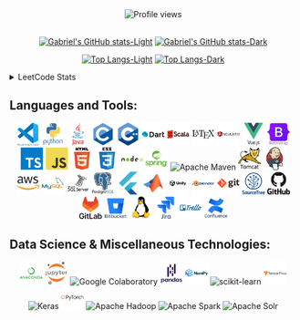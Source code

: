 <div align="center">
  
  <div>
    <img src="https://gpvc.arturio.dev/GabrielTeo" alt="Profile views"/>
  </div>
  
  <br>
  
  [![Gabriel's GitHub stats-Light](https://github-readme-stats.vercel.app/api?username=GabrielTeo&count_private=true&show_icons=true&theme=default&bg_color=00000000#gh-light-mode-only)](https://github.com/anuraghazra/github-readme-stats#gh-light-mode-only)
  [![Gabriel's GitHub stats-Dark](https://github-readme-stats.vercel.app/api?username=GabrielTeo&count_private=true&show_icons=true&theme=dark&bg_color=00000000#gh-dark-mode-only)](https://github.com/anuraghazra/github-readme-stats#gh-dark-mode-only)
  
  [![Top Langs-Light](https://github-readme-stats.vercel.app/api/top-langs/?username=GabrielTeo&langs_count=10&layout=compact&theme=default&bg_color=00000000#gh-light-mode-only)](https://github.com/anuraghazra/github-readme-stats#gh-light-mode-only)
  [![Top Langs-Dark](https://github-readme-stats.vercel.app/api/top-langs/?username=GabrielTeo&langs_count=10&layout=compact&theme=dark&bg_color=00000000#gh-dark-mode-only)](https://github.com/anuraghazra/github-readme-stats#gh-dark-mode-only)
  
  <details>
    <summary align="left">LeetCode Stats</summary>
    <br>
    <a href="https://github.com/KnlnKS/leetcode-stats">
      <picture>
        <source media="(prefers-color-scheme: dark)" srcset="https://leetcode-stats-six.vercel.app/?username=Retainee&theme=dark" width="400"/>
        <img alt="LeetCode Stat Card" src="https://leetcode-stats-six.vercel.app/?username=Retainee&theme=light" width="400"/>
      </picture>
    </a>
  </details>
  
</div>

## Languages and Tools:

<p align="center">
  <img src="https://raw.githubusercontent.com/devicons/devicon/master/icons/vscode/vscode-original-wordmark.svg" alt="Visual Studio Code" width="40"/>
  <img src="https://raw.githubusercontent.com/devicons/devicon/master/icons/python/python-original-wordmark.svg" alt="Python" width="40"/>
  <img src="https://raw.githubusercontent.com/devicons/devicon/master/icons/java/java-original-wordmark.svg" alt="Java" width="40"/>
  <img src="https://raw.githubusercontent.com/devicons/devicon/master/icons/c/c-original.svg" alt="C" width="40"/>
  <img src="https://raw.githubusercontent.com/devicons/devicon/master/icons/cplusplus/cplusplus-original.svg" alt="C++" width="40"/>
  <img src="https://raw.githubusercontent.com/devicons/devicon/master/icons/dart/dart-original-wordmark.svg" alt="Dart" width="40"/>
  <img src="https://raw.githubusercontent.com/devicons/devicon/master/icons/scala/scala-original-wordmark.svg" alt="Scala" width="40"/>
  <img src="https://raw.githubusercontent.com/devicons/devicon/master/icons/latex/latex-original.svg" alt="LaTeX" width="40"/>
  <img src="https://raw.githubusercontent.com/devicons/devicon/master/icons/angularjs/angularjs-original-wordmark.svg" alt="AngularJS" width="40"/>
  <img src="https://raw.githubusercontent.com/devicons/devicon/master/icons/vuejs/vuejs-original-wordmark.svg" alt="VueJS" width="40"/>
  <img src="https://raw.githubusercontent.com/devicons/devicon/master/icons/bootstrap/bootstrap-original-wordmark.svg" alt="Bootstrap" width="40"/>
  <img src="https://raw.githubusercontent.com/devicons/devicon/master/icons/typescript/typescript-original.svg" alt="TypeScript" width="40"/>
  <img src="https://raw.githubusercontent.com/devicons/devicon/master/icons/javascript/javascript-original.svg" alt="JavaScript" width="40"/>
  <img src="https://raw.githubusercontent.com/devicons/devicon/master/icons/html5/html5-original-wordmark.svg" alt="HTML5" width="40"/>
  <img src="https://raw.githubusercontent.com/devicons/devicon/master/icons/css3/css3-original-wordmark.svg" alt="CSS3" width="40"/>
  <img src="https://raw.githubusercontent.com/devicons/devicon/master/icons/nodejs/nodejs-original-wordmark.svg" alt="NodeJS" width="40"/>
  <img src="https://raw.githubusercontent.com/devicons/devicon/master/icons/spring/spring-original-wordmark.svg" alt="Spring" width="40"/>
  <img src="https://upload.wikimedia.org/wikipedia/commons/5/52/Apache_Maven_logo.svg" alt="Apache Maven" width="40"/>
  <img src="https://raw.githubusercontent.com/devicons/devicon/master/icons/tomcat/tomcat-original-wordmark.svg" alt="Apache Tomcat" width="40"/>
  <img src="https://raw.githubusercontent.com/devicons/devicon/master/icons/jenkins/jenkins-original.svg" alt="Jenkins" width="40"/>
  <img src="https://raw.githubusercontent.com/devicons/devicon/master/icons/amazonwebservices/amazonwebservices-original-wordmark.svg" alt="Amazon Web Services" width="40"/>
  <img src="https://raw.githubusercontent.com/devicons/devicon/master/icons/mysql/mysql-original-wordmark.svg" alt="MySQL" width="40"/>
  <img src="https://raw.githubusercontent.com/devicons/devicon/master/icons/microsoftsqlserver/microsoftsqlserver-plain-wordmark.svg" alt="Microsoft SQL Server" width="40"/>
  <img src="https://raw.githubusercontent.com/devicons/devicon/master/icons/postgresql/postgresql-original-wordmark.svg" alt="PostgreSQL" width="40"/>
  <img src="https://raw.githubusercontent.com/devicons/devicon/master/icons/flutter/flutter-original.svg" alt="Flutter" width="40"/>
  <img src="https://raw.githubusercontent.com/devicons/devicon/master/icons/matlab/matlab-original.svg" alt="MATLAB" width="40"/>
  <img src="https://raw.githubusercontent.com/devicons/devicon/master/icons/unity/unity-original-wordmark.svg" alt="Unity" width="40"/>
  <img src="https://raw.githubusercontent.com/devicons/devicon/master/icons/blender/blender-original-wordmark.svg" alt="Blender" width="40"/>
  <img src="https://raw.githubusercontent.com/devicons/devicon/master/icons/git/git-original-wordmark.svg" alt="Git" width="40"/>
  <img src="https://raw.githubusercontent.com/devicons/devicon/master/icons/sourcetree/sourcetree-original-wordmark.svg" alt="Sourcetree" width="40"/>
  <img src="https://raw.githubusercontent.com/devicons/devicon/master/icons/github/github-original-wordmark.svg" alt="GitHub" width="40"/>
  <img src="https://raw.githubusercontent.com/devicons/devicon/master/icons/gitlab/gitlab-original-wordmark.svg" alt="GitLab" width="40"/>
  <img src="https://raw.githubusercontent.com/devicons/devicon/master/icons/bitbucket/bitbucket-original-wordmark.svg" alt="Bitbucket" width="40"/>
  <img src="https://raw.githubusercontent.com/devicons/devicon/master/icons/linux/linux-original.svg" alt="Linux" width="40"/>
  <img src="https://raw.githubusercontent.com/devicons/devicon/master/icons/jira/jira-original-wordmark.svg" alt="Jira" width="40"/>
  <img src="https://raw.githubusercontent.com/devicons/devicon/master/icons/trello/trello-plain-wordmark.svg" alt="Trello" width="40"/>
  <img src="https://raw.githubusercontent.com/devicons/devicon/master/icons/confluence/confluence-original-wordmark.svg" alt="Confluence" width="40"/>

## Data Science & Miscellaneous Technologies:

<p align="center">
  <img src="https://raw.githubusercontent.com/devicons/devicon/master/icons/anaconda/anaconda-original-wordmark.svg" alt="Anaconda" width="40"/>
  <img src="https://raw.githubusercontent.com/devicons/devicon/master/icons/jupyter/jupyter-original-wordmark.svg" alt="Jupyter" width="40"/>
  <img src="https://upload.wikimedia.org/wikipedia/commons/d/d0/Google_Colaboratory_SVG_Logo.svg" alt="Google Colaboratory" width="40"/>
  <img src="https://raw.githubusercontent.com/devicons/devicon/master/icons/pandas/pandas-original-wordmark.svg" alt="pandas" width="40"/>
  <img src="https://raw.githubusercontent.com/devicons/devicon/master/icons/numpy/numpy-original-wordmark.svg" alt="NumPy" width="40"/>
  <img src="https://upload.wikimedia.org/wikipedia/commons/0/05/Scikit_learn_logo_small.svg" alt="scikit-learn" width="40"/>
  <img src="https://raw.githubusercontent.com/devicons/devicon/master/icons/tensorflow/tensorflow-original-wordmark.svg" alt="TensorFlow" width="40"/>
  <img src="https://upload.wikimedia.org/wikipedia/commons/a/ae/Keras_logo.svg" alt="Keras" width="40"/>
  <img src="https://raw.githubusercontent.com/devicons/devicon/master/icons/pytorch/pytorch-original-wordmark.svg" alt="PyTorch" width="40"/>
  <img src="https://upload.wikimedia.org/wikipedia/commons/0/0e/Hadoop_logo.svg" alt="Apache Hadoop" width="40"/>
  <img src="https://upload.wikimedia.org/wikipedia/commons/f/f3/Apache_Spark_logo.svg" alt="Apache Spark" width="40"/>
  <img src="https://upload.wikimedia.org/wikipedia/commons/c/cd/Apache_Solr_logo.svg" alt="Apache Solr" width="40"/>
